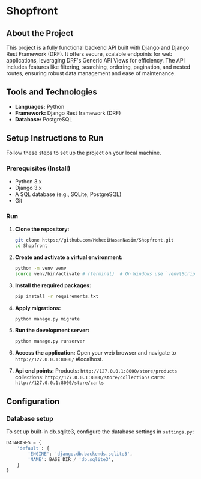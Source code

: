 # Shopfront

## About the Project
This project is a fully functional backend API built with Django and Django Rest Framework (DRF). It offers secure, scalable endpoints for web applications, leveraging DRF's Generic API Views for efficiency. The API includes features like filtering, searching, ordering, pagination, and nested routes, ensuring robust data management and ease of maintenance.

## Tools and Technologies
- **Languages:** Python
- **Framework:** Django Rest framework (DRF)
- **Database:** PostgreSQL

## Setup Instructions to Run
Follow these steps to set up the project on your local machine.

### Prerequisites (Install)
- Python 3.x
- Django 3.x
- A SQL database (e.g., SQLite, PostgreSQL)
- Git

### Run
1. **Clone the repository:**
    ```sh
    git clone https://github.com/MehediHasanNasim/Shopfront.git
    cd Shopfront
    ```

2. **Create and activate a virtual environment:**
    ```sh
    python -m venv venv
    source venv/bin/activate # (terminal)  # On Windows use `venv\Scripts\activate`
    ```

3. **Install the required packages:**
    ```sh
    pip install -r requirements.txt
    ```

4. **Apply migrations:**
    ```sh
    python manage.py migrate
    ```

5. **Run the development server:**
    ```sh
    python manage.py runserver
    ```

6. **Access the application:**
    Open your web browser and navigate to `http://127.0.0.1:8000/` #localhost.

7. **Api end points:**
   Products: `http://127.0.0.1:8000/store/products`
   collections: `http://127.0.0.1:8000/store/collections`
   carts: `http://127.0.0.1:8000/store/carts`


## Configuration
### Database setup
To set up built-in db.sqlite3, configure the database settings in `settings.py`:
```python
DATABASES = {
    'default': {
        'ENGINE': 'django.db.backends.sqlite3',
        'NAME': BASE_DIR / 'db.sqlite3',
    }
}
```


